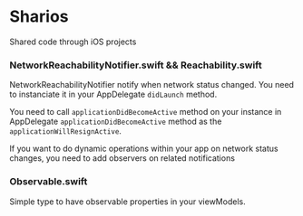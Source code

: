 # Sharios
Shared code through iOS projects

### NetworkReachabilityNotifier.swift && Reachability.swift
 NetworkReachabilityNotifier notify when network status changed. You need to instanciate it in your AppDelegate `didLaunch` method.&nbsp;
  
 You need to call `applicationDidBecomeActive` method on your instance in AppDelegate `applicationDidBecomeActive` method as the `applicationWillResignActive`.&nbsp;
  
 If you want to do dynamic operations within your app on network status changes, you need to add observers on related notifications
 
 ### Observable.swift
 Simple type to have observable properties in your viewModels.
